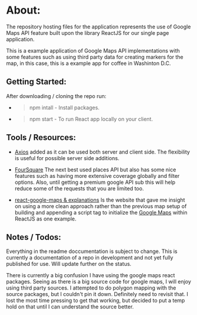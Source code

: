 # About:

The repository hosting files for the application represents the use of Google Maps API feature built upon the library ReactJS for our single page application.

This is a example application of Google Maps API implementations with some features such as using third party data for creating markers for the map, in this case, this is a example app for coffee in Washinton D.C.

## Getting Started:

After downloading / cloning the repo run:
- > npm intall - Install packages.
- > npm start - To run React app locally on your client.

## Tools / Resources:
- [Axios](https://github.com/axios/axios) added as it can be used both server and client side. The flexibility is useful for possible server side additions.

- [FourSquare](https://developer.foursquare.com/) The next best used places API but also has some nice features such as having more extensive coverage globally and filter options. Also, until getting a premium google API sub this will help reduce some of the requests that you are limited too.

- [react-google-maps & explanations](https://tomchentw.github.io/react-google-maps/#introduction) Is the website that gave me insight on using a more clean approach rather than the previous map setup of building and appending a script tag to initialize the [Google Maps](https://developers.google.com/maps/documentation/) within ReactJS as one example.

## Notes / Todos:

Everything in the readme doccumentation is subject to change. This is currently a documentation of a repo in development and not yet fully published for use. Will update further on the status. 

There is currently a big confusion I have using the google maps react packages. Seeing as there is a big source code for google maps, I will enjoy using third party sources. I attempted to do polygon mapping with the source packages, but I couldn't pin it down. Definitely need to revisit that. I lost the most time pressing to get that working, but decided to put a temp hold on that until I can understand the source better. 